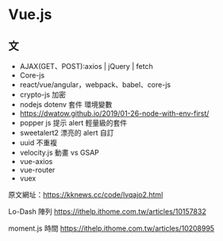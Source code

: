 # Vue.js

## 文

+ AJAX(GET、POST):axios | jQuery | fetch
+ Core-js
+ react/vue/angular，webpack、babel、core-js
+ crypto-js 加密
+ nodejs dotenv 套件 環境變數
+ https://dwatow.github.io/2019/01-26-node-with-env-first/
+ popper js 提示 alert 輕量級的套件
+ sweetalert2 漂亮的 alert 自訂
+ uuid 不重複
+ velocity.js 動畫 vs GSAP
+ vue-axios
+ vue-router
+ vuex

原文網址：https://kknews.cc/code/lvqajo2.html

Lo-Dash 陣列
https://ithelp.ithome.com.tw/articles/10157832

moment.js 時間
https://ithelp.ithome.com.tw/articles/10208995
